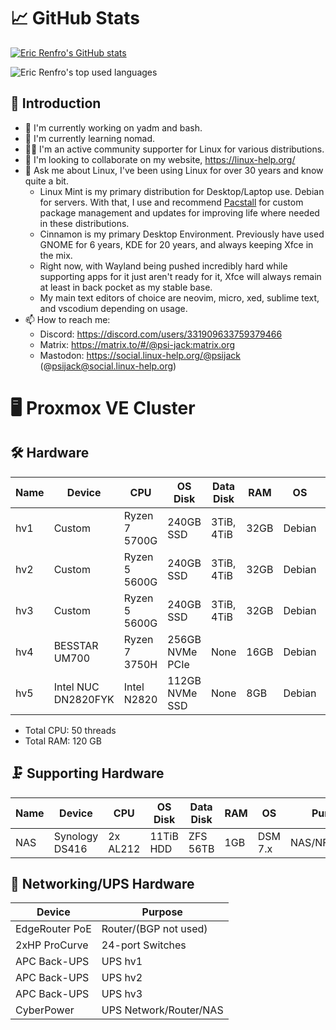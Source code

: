# 📈 GitHub Stats

[![Eric Renfro's GitHub stats](https://github-readme-stats.vercel.app/api?username=erenfro&show_icons=true&theme=tokyonight&hide_border=true&disable_animations=true)](https://github.com/anuraghazra/github-readme-stats)
<p><img align="center" src="https://github-readme-stats.vercel.app/api/top-langs/?username=erenfro&layout=compact&hide=html&hide_border=true&theme=tokyonight" alt="Eric Renfro's top used languages" /></p>

## 👋 Introduction
- 🔭 I'm currently working on yadm and bash.
- 🌱 I'm currently learning nomad.
- 🤝🏻 I'm an active community supporter for Linux for various distributions.
- 👯 I'm looking to collaborate on my website, https://linux-help.org/
- 💬 Ask me about Linux, I've been using Linux for over 30 years and know quite a bit.
  - Linux Mint is my primary distribution for Desktop/Laptop use. Debian for servers. With that, I use and recommend [Pacstall](https://pacstall.dev/) for custom package management and updates for improving life where needed in these distributions.
  - Cinnamon is my primary Desktop Environment. Previously have used GNOME for 6 years, KDE for 20 years, and always keeping Xfce in the mix.
  - Right now, with Wayland being pushed incredibly hard while supporting apps for it just aren't ready for it, Xfce will always remain at least in back pocket as my stable base.
  - My main text editors of choice are neovim, micro, xed, sublime text, and vscodium depending on usage.
- 📫 How to reach me:
  - Discord: https://discord.com/users/331909633759379466
  - Matrix: https://matrix.to/#/@psi-jack:matrix.org
  - Mastodon: https://social.linux-help.org/@psijack (@psijack@social.linux-help.org)

# 🖥 Proxmox VE Cluster

## 🛠️ Hardware

| Name   | Device              | CPU            | OS Disk         | Data Disk   | RAM  | OS     | Purpose             |
|--------|---------------------|----------------|-----------------|-------------|------|--------|---------------------|
| hv1    | Custom              | Ryzen 7 5700G  | 240GB SSD       | 3TiB, 4TiB  | 32GB | Debian | PVE, GlusterFS, ZFS |
| hv2    | Custom              | Ryzen 5 5600G  | 240GB SSD       | 3TiB, 4TiB  | 32GB | Debian | PVE, GlusterFS, ZFS |
| hv3    | Custom              | Ryzen 5 5600G  | 240GB SSD       | 3TiB, 4TiB  | 32GB | Debian | PVE, GlusterFS, ZFS |
| hv4    | BESSTAR UM700       | Ryzen 7 3750H  | 256GB NVMe PCIe | None        | 16GB | Debian | PVE, ZFS            |
| hv5    | Intel NUC DN2820FYK | Intel N2820    | 112GB NVMe SSD  | None        | 8GB  | Debian | PVE, ZFS            |

  - Total CPU: 50 threads
  - Total RAM: 120 GB

## 🗜️ Supporting Hardware

| Name   | Device         | CPU        | OS Disk   | Data Disk | RAM   | OS       | Purpose               |
|--------|----------------|------------|-----------|-----------|-------|----------|-----------------------|
| NAS    | Synology DS416 | 2x AL212   | 11TiB HDD | ZFS 56TB  | 1GB   | DSM 7.x  | NAS/NFS/Backup        |

## 📶 Networking/UPS Hardware

| Device         | Purpose                |
|----------------|------------------------|
| EdgeRouter PoE | Router/(BGP not used)  |
| 2xHP ProCurve  | 24-port Switches       |
| APC Back-UPS   | UPS hv1                |
| APC Back-UPS   | UPS hv2                |
| APC Back-UPS   | UPS hv3                |
| CyberPower     | UPS Network/Router/NAS |
